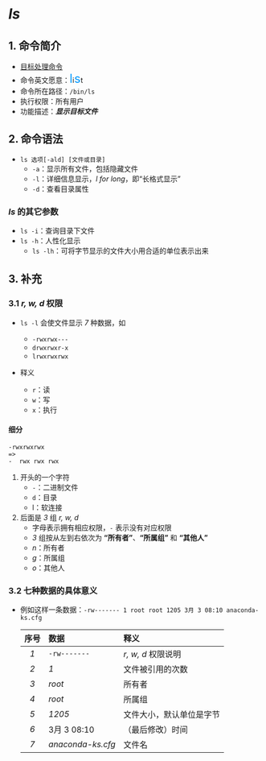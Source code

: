 
# *ls*

## 1. 命令简介

- <u>目标处理命令</u>
- 命令英文愿意：<font color=#0099ff size=5>l</font>i<font color=#0099ff size=5>s</font>t
- 命令所在路径：`/bin/ls`
- 执行权限：所有用户
- 功能描述：***显示目标文件***

## 2. 命令语法

- `ls 选项[-ald] [文件或目录]`
    - `-a`：显示所有文件，包括隐藏文件
    - `-l`：详细信息显示，*l for long*，即“长格式显示”
    - `-d`：查看目录属性

### *ls* 的其它参数

- `ls -i`：查询目录下文件
- `ls -h`：人性化显示
    - `ls -lh`：可将字节显示的文件大小用合适的单位表示出来

## 3. 补充

### 3.1 *r, w, d* 权限

- `ls -l` 会使文件显示 *7* 种数据，如
    - `-rwxrwx---`
    - `drwxrwxr-x`
    - `lrwxrwxrwx`

- 释义
    - `r`：读
    - `w`：写
    - `x`：执行

#### 细分

    -rwxrwxrwx
    =>
    -  rwx rwx rwx

1. 开头的一个字符
    - `-`：二进制文件
    - `d`：目录
    - l：软连接
2. 后面是 *3* 组 *r, w, d*
    - 字母表示拥有相应权限，`-` 表示没有对应权限
    - *3* 组按从左到右依次为 **“所有者”**、**“所属组”** 和 **“其他人”**
    - *n*：所有者
    - *g*：所属组
    - *o*：其他人

### 3.2 七种数据的具体意义

- 例如这样一条数据：`-rw------- 1 root root 1205 3月 3 08:10 anaconda-ks.cfg`

    | 序号 | 数据 | 释义 |
    | :---: | :--- | :--- |
    | *1* | `-rw-------` | *r, w, d* 权限说明 |
    | *2* | *1* | 文件被引用的次数 |
    | *3* | *root* | 所有者 |
    | *4* | *root* | 所属组 |
    | *5* | *1205* | 文件大小，默认单位是字节 |
    | *6* | 3月 3 08:10 | （最后修改）时间 |
    | *7* | *anaconda-ks.cfg* | 文件名 |
